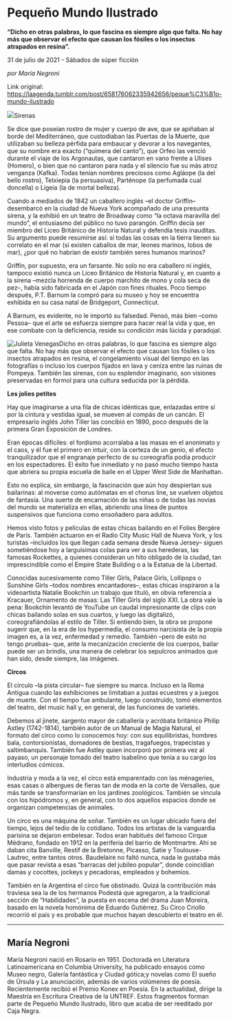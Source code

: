 # Pequeño Mundo Ilustrado

**“Dicho en otras palabras, lo que fascina es siempre algo que falta. No hay más que observar el efecto que causan los fósiles o los insectos atrapados en resina”.**

31 de julio de 2021 - Sábados de súper ficción

_por María Negroni_

Link original: https://laagenda.tumblr.com/post/658176062335942656/peque%C3%B1o-mundo-ilustrado

![](https://64.media.tumblr.com/9fff56ef35d5e75d8b54616489290df8/0cdc7958609f0726-91/s500x750/6500684b0469c3646dcdc52b2d74aa451ed08b78.jpg)Sirenas

Se dice que poseían rostro de mujer y cuerpo de ave, que se apiñaban al borde del Mediterráneo, que custodiaban las Puertas de la Muerte, que utilizaban su belleza pérfida para embaucar y devorar a los navegantes, que su nombre era exacto (“quimera del canto”), que Orfeo las venció durante el viaje de los Argonautas, que cantaron en vano frente a Ulises (Homero), o bien que no cantaron para nada y el silencio fue su más atroz venganza (Kafka). Todas tenían nombres preciosos como Agláope (la del bello rostro), Telxiepia (la persuasiva), Parténope (la perfumada cual doncella) o Ligeia (la de mortal belleza).

Cuando a mediados de 1842 un caballero inglés –el doctor Griffin– desembarcó en la ciudad de Nueva York acompañado de una presunta sirena, y la exhibió en un teatro de Broadway como “la octava maravilla del mundo”, el entusiasmo del público no tuvo parangón. Griffin decía ser miembro del Liceo Británico de Historia Natural y defendía tesis inauditas. Su argumento puede resumirse así: si todas las cosas en la tierra tienen su correlato en el mar (si existen caballos de mar, leones marinos, lobos de mar), ¿por qué no habrían de existir también seres humanos marinos? 

Griffin, por supuesto, era un farsante. No solo no era caballero ni inglés, tampoco existió nunca un Liceo Británico de Historia Natural y, en cuanto a la sirena –mezcla horrenda de cuerpo marchito de mono y cola seca de pez–, había sido fabricada en el Japón con fines rituales. Poco tiempo después, P.T. Barnum la compró para su museo y hoy se encuentra exhibida en su casa natal de Bridgeport, Connecticut. 

A Barnum, es evidente, no le importó su falsedad. Pensó, más bien –como Pessoa– que el arte se esfuerza siempre para hacer real la vida y que, en ese combate con la deficiencia, reside su condición más lúcida y paradojal.

![Julieta Venegas](https://64.media.tumblr.com/d161fbd9001204628ede7febaa1a8097/0cdc7958609f0726-2b/s250x400/9d9006f494f9443d034cc7886e6013edafe3bcba.jpg)Dicho en otras palabras, lo que fascina es siempre algo que falta. No hay más que observar el efecto que causan los fósiles o los insectos atrapados en resina, el congelamiento visual del tiempo en las fotografías o incluso los cuerpos fijados en lava y ceniza entre las ruinas de Pompeya. También las sirenas, con su esplendor imaginario, son visiones preservadas en formol para una cultura seducida por la pérdida.

**Les jolies petites**

Hay que imaginarse a una fila de chicas idénticas que, enlazadas entre sí por la cintura y vestidas igual, se mueven al compás de un cancán. El empresario inglés John Tiller las concibió en 1890, poco después de la primera Gran Exposición de Londres.

Eran épocas difíciles: el fordismo acorralaba a las masas en el anonimato y el caos, y él fue el primero en intuir, con la certeza de un genio, el efecto tranquilizador que el engranaje perfecto de su coreografía podía producir en los espectadores. El éxito fue inmediato y no pasó mucho tiempo hasta que abriera su propia escuela de baile en el Upper West Side de Manhattan. 

Esto no explica, sin embargo, la fascinación que aún hoy despiertan sus bailarinas: al moverse como autómatas en el chorus line, se vuelven objetos de fantasía. Una suerte de encarnación de las niñas o de todas las novias del mundo se materializa en ellas, abriendo una línea de puntos suspensivos que funciona como ensoñadero para adultos.

Hemos visto fotos y películas de estas chicas bailando en el Folies Bergère de París. También actuaron en el Radio City Music Hall de Nueva York, y los turistas –incluidos los que llegan cada semana desde Nueva Jersey– siguen sometiéndose hoy a larguísimas colas para ver a sus herederas, las famosas Rockettes, a quienes consideran un hito obligado de la ciudad, tan imprescindible como el Empire State Building o a la Estatua de la Libertad.

Conocidas sucesivamente como Tiller Girls, Palace Girls, Lollipops o Sunshine Girls –todos nombres encantadores–, estas chicas inspiraron a la videoartista Natalie Bookchin un trabajo que tituló, en obvia referencia a Kracauer, Ornamento de masas: Las Tiller Girls del siglo XXI. La obra vale la pena: Bookchin levantó de YouTube un caudal impresionante de clips con chicas bailando solas en sus cuartos, y luego las digitalizó, coreografiándolas al estilo de Tiller. Si entiendo bien, la obra se propone sugerir que, en la era de los hypermedia, el consumo narcisista de la propia imagen es, a la vez, enfermedad y remedio. También –pero de esto no tengo pruebas– que, ante la mecanización creciente de los cuerpos, bailar puede ser un brindis, una manera de celebrar los sepulcros animados que han sido, desde siempre, las imágenes.

**Circos**

El círculo –la pista circular– fue siempre su marca. Incluso en la Roma Antigua cuando las exhibiciones se limitaban a justas ecuestres y a juegos de muerte. Con el tiempo fue ambulante, luego construido, tomó elementos del teatro, del music hall y, en general, de las funciones de varietés.

Debemos al jinete, sargento mayor de caballería y acróbata británico Philip Astley (1742-1814), también autor de un Manual de Magia Natural, el formato del circo como lo conocemos hoy: con sus equilibristas, hombres bala, contorsionistas, domadores de bestias, tragafuegos, trapecistas y saltimbanquis. También fue Astley quien incorporó por primera vez al payaso, un personaje tomado del teatro isabelino que tenía a su cargo los interludios cómicos. 

Industria y moda a la vez, el circo está emparentado con las ménageries, esas casas o albergues de fieras tan de moda en la corte de Versalles, que más tarde se transformarían en los jardines zoológicos. También se vincula con los hipódromos y, en general, con to dos aquellos espacios donde se organizan competencias de animales.

Un circo es una máquina de soñar. También es un lugar ubicado fuera del tiempo, lejos del tedio de lo cotidiano. Todos los artistas de la vanguardia parisina se dejaron embelesar. Todos eran habitués del famoso Cirque Médrano, fundado en 1912 en la periferia del barrio de Montmartre. Ahí se daban cita Banville, Restif de la Bretonne, Picasso, Satie y Toulouse-Lautrec, entre tantos otros. Baudelaire no faltó nunca, nada le gustaba más que pasar revista a esas “barracas del jubileo popular”, donde coincidían damas y cocottes, jockeys y pecadoras, empleados y bohemios.

También en la Argentina el circo fue obstinado. Quizá la contribución más traviesa sea la de los hermanos Podestá que agregaron, a la tradicional sección de “Habilidades”, la puesta en escena del drama Juan Moreira, basado en la novela homónima de Eduardo Gutiérrez. Su Circo Criollo recorrió el país y es probable que muchos hayan descubierto el teatro en él.



---

 María Negroni
--------------

María Negroni nació en Rosario en 1951. Doctorada en Literatura Latinoamericana en Columbia University, ha publicado ensayos como Museo negro, Galería fantástica y Ciudad gótica;y novelas como El sueño de Úrsula y La anunciación, además de varios volúmenes de poesía. Recientemente recibió el Premio Konex en Poesía. En la actualidad, dirige la Maestría en Escritura Creativa de la UNTREF. Estos fragmentos forman parte de Pequeño Mundo Ilustrado, libro que acaba de ser reeditado por Caja Negra.

